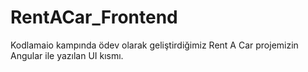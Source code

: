 # RentACar_Frontend
 Kodlamaio kampında ödev olarak geliştirdiğimiz Rent A Car projemizin Angular ile yazılan UI kısmı.
